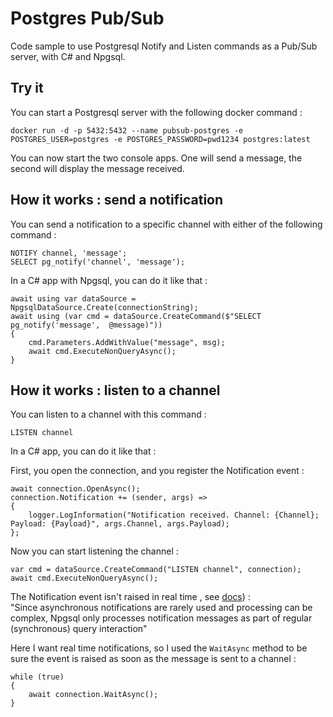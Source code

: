 # Postgres Pub/Sub

Code sample to use Postgresql Notify and Listen commands as a Pub/Sub server, with C# and Npgsql.

## Try it

You can start a Postgresql server with the following docker command :

	docker run -d -p 5432:5432 --name pubsub-postgres -e POSTGRES_USER=postgres -e POSTGRES_PASSWORD=pwd1234 postgres:latest

You can now start the two console apps. One will send a message, the second will display the message received.

## How it works : send a notification

You can send a notification to a specific channel with either of the following command :

	NOTIFY channel, 'message';
	SELECT pg_notify('channel', 'message');

In a C# app with Npgsql, you can do it like that :

    await using var dataSource = NpgsqlDataSource.Create(connectionString);
    await using (var cmd = dataSource.CreateCommand($"SELECT pg_notify('message',  @message)"))
    {
        cmd.Parameters.AddWithValue("message", msg);
        await cmd.ExecuteNonQueryAsync();
    }


## How it works : listen to a channel

You can listen to a channel with this command :

    LISTEN channel

In a C# app, you can do it like that :

First, you open the connection, and you register the Notification event :

    await connection.OpenAsync();
    connection.Notification += (sender, args) =>
    {
        logger.LogInformation("Notification received. Channel: {Channel}; Payload: {Payload}", args.Channel, args.Payload);
    };

Now you can start listening the channel :

	var cmd = dataSource.CreateCommand("LISTEN channel", connection);	
	await cmd.ExecuteNonQueryAsync();

The Notification event isn't raised in real time , see [docs](https://www.npgsql.org/doc/wait.html)) :  
"Since asynchronous notifications are rarely used and processing can be complex, Npgsql only processes notification messages as part of regular (synchronous) query interaction"

Here I want real time notifications, so I used the `WaitAsync` method to be sure the event is raised as soon as the message is sent to a channel :

    while (true)
    {
        await connection.WaitAsync();
    }
